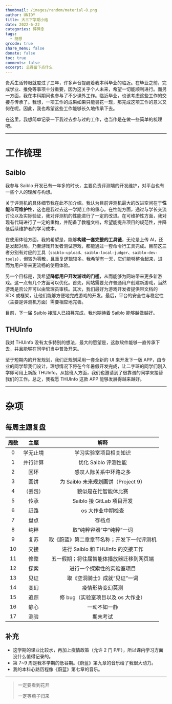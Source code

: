 ```yaml
---
thumbnail: /images/random/material-8.png
author: UNIDY
title: 大三下学期小结
date: 2022-6-22
categories: 碎碎念
tags:
  - 随想
qrcode: true
share_menu: false
donate: false
toc: true
comments: false
excerpt: 总得留下点什么
---
```


贵系生活转眼就度过了三年，许多声音提醒着我本科毕业的临近。在毕业之前，完成学业、推免等事项十分重要，因为这关乎个人未来，希望一切能顺利进行。而另一方面，我在本科期间也参与了不少课外工作。临近毕业，也该考虑这些工作的交接与传承了。我想，一项工作的成果如果只能昙花一现，那完成这项工作的意义又何在呢。因此，我也希望这些工作能够长久地传承下去。

在这里，我想简单记录一下我过去参与过的工作，也当作是在做一些简单的梳理吧。

---

# 工作梳理

## Saiblo

我参与 Saiblo 开发已有一年多的时长，主要负责评测端的开发维护，对平台也有一些个人的理解与构想。

关于评测机的具体细节我在此不加介绍。我认为目前评测机最大的改进空间在于**性能**和**可维护性**，这也是我过去这一学期工作的重心。在性能方面，通过与学长交流讨论以及实际验证，我对评测机的性能进行了一定的改进。在可维护性方面，我对现有代码进行了一定的重构，并配备了教程文档，希望能提升项目的规范性，并降低后续维护者的学习成本。

在使用体验方面，我的希望是，能够**构建一套完整的工具链**，无论是上传 AI，还是发起对局，乃至游戏开发者测试游戏，都能通过一套命令行工具完成。目前这三者分别有对应的工具（`saiblo-upload`、`saiblo-local-judger`、`saiblo-dev-tools`），但较为零散，且重复逻辑较多。我希望有一天，它们能够整合起来，进而为用户带来更流畅的使用体验。

另一个目标是，我希望**降低用户开发游戏的门槛**，从而能够为网站带来更多新游戏。这一点有几个方面可以优化。首先，网站需要允许普通用户创建新游戏，当然游戏是否公开可以由管理员审核。其次，我们最好为游戏开发者提供带文档的 SDK 或框架，让他们能够方便地完成游戏的开发。最后，平台的安全性与稳定性（主要是评测机方面）需要相应地完善。

目前，下一届 Saiblo 接班人已招募完成，我也期待着 Saiblo 能够越做越好。

## THUInfo

我对 THUInfo 没有太多特别的想法，最大的愿望是，这款软件能够一直传承下去，并且能够在同学们当中普及开来。

至于短期内的开发规划，我们正规划采用一套全新的 UI 来开发下一版 APP，由专业的同学帮我们设计，理想情况下将在今年暑假开发完成，让二字班的同学们刚入学即可用上新版 THUInfo。从接班人方面，我们也邀请到了很靠谱的同学来接替我们的工作。总之，我祝愿 THUInfo 这款 APP 能够发展得越来越好。

---

# 杂项

## 每周主题复盘

| 周数 |   主题   |                    解释                    |
| :--: | :------: | :----------------------------------------: |
|  0   | 学无止境 |           学习实验室项目相关知识           |
|  1   | 并行计算 |            优化 Saiblo 评测性能            |
|  2   |   回环   |           感叹人际关系中环路之多           |
|  3   |   画饼   |    为 Saiblo 未来规划画饼（Project 9）     |
|  4   | （丢包） |            貌似是在忙智能体比赛            |
|  5   |   传承   |         Saiblo 接 GitLab 项目开发          |
|  6   |   赶路   |             os 大作业中期检查              |
|  7   |   盘点   |                   存档点                   |
|  8   |   纯粹   |          取“纯粹容器”中“纯粹”一词          |
|  9   |   复苏   | 取《蔚蓝》第二章章节名称；开发下一代评测机 |
|  10  |   交接   |     进行 Saiblo 和 THUInfo 的交接工作      |
|  11  |   修整   |  五一假期；将往届智能体播放器迁移到网页端  |
|  12  |   探索   |         进行一个探索性的实验室项目         |
|  13  |   见证   |        取《空洞骑士》成就“见证”一词        |
|  14  |   变幻   |              疫情形势变幻莫测              |
|  15  |   追踪   |     修 bug（实验室项目以及 os 大作业）     |
|  16  |   静心   |                一动不如一静                |
|  17  |   测验   |                  期末考试                  |

## 补充

- 这学期的课业比较水，再加上疫情政策（允许 2 门 P/F），所以课内学习方面没什么值得记录的。
- 第 7~9 周是我本学期的低谷期。《蔚蓝》第九章的音乐给了我很大动力。
- 我的本科心路历程像《蔚蓝》第七章的音乐。

---

>一定要看到花开
>
>一定等燕子归来
